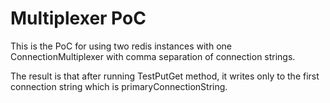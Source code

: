 # Multiplexer PoC

This is the PoC for using two redis instances with one ConnectionMultiplexer with comma separation of connection strings.

The result is that after running TestPutGet method, it writes only to the first connection string which is primaryConnectionString.
